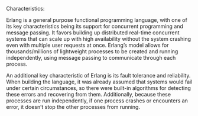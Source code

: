 Characteristics:

Erlang is a general purpose functional programming language, with one of its key characteristics being its support for concurrent programming and message passing.
It favors building up distributed real-time concurrent systems that can scale up with high availability without the system crashing even with multiple user requests at once. 
Erlang’s model allows for thousands/millions of lightweight processes to be created and running independently, using message passing to communicate through each process. 

An additional key characteristic of Erlang is its fault tolerance and reliability. 
When building the language, it was already assumed that systems would fail under certain circumstances, so there were built-in algorithms for detecting these errors and recovering from them. 
Additionally, because these processes are run independently, if one process crashes or encounters an error, it doesn’t stop the other processes from running.

